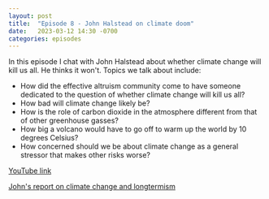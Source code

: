 ```yaml
---
layout: post
title:  "Episode 8 - John Halstead on climate doom"
date:   2023-03-12 14:30 -0700
categories: episodes
---
```


In this episode I chat with John Halstead about whether climate change will kill us all. He thinks it won't. Topics we talk about include:
- How did the effective altruism community come to have someone dedicated to the question of whether climate change will kill us all?
- How bad will climate change likely be?
- How is the role of carbon dioxide in the atmosphere different from that of other greenhouse gasses?
- How big a volcano would have to go off to warm up the world by 10 degrees Celsius?
- How concerned should we be about climate change as a general stressor that makes other risks worse?

[YouTube link](https://youtu.be/RiD0fB0H0U4)

[John's report on climate change and longtermism](https://drive.google.com/file/d/14od25qdb4sdDoXVDMoiSrTwuzYAMSpxK/view)
